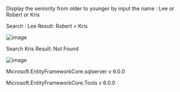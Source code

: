 
Display the seniority from older to younger by input the name : Lee or 	Robert or Kris




Search : Lee
Result: Robert > Kris


![image](https://github.com/naruethan/search_family_ASC/assets/38663837/55686b98-b7a3-49c2-9d72-a8d202bdf4b9)

Search Kris
Result: Not Found


![image](https://github.com/naruethan/search_family_ASC/assets/38663837/9b0f045e-248b-40c7-b3bf-0447eb15b34f)



Microsoft.EntityFrameworkCore.sqlserver  v 6.0.0

Microsoft.EntityFrameworkCore.Tools v 6.0.0

